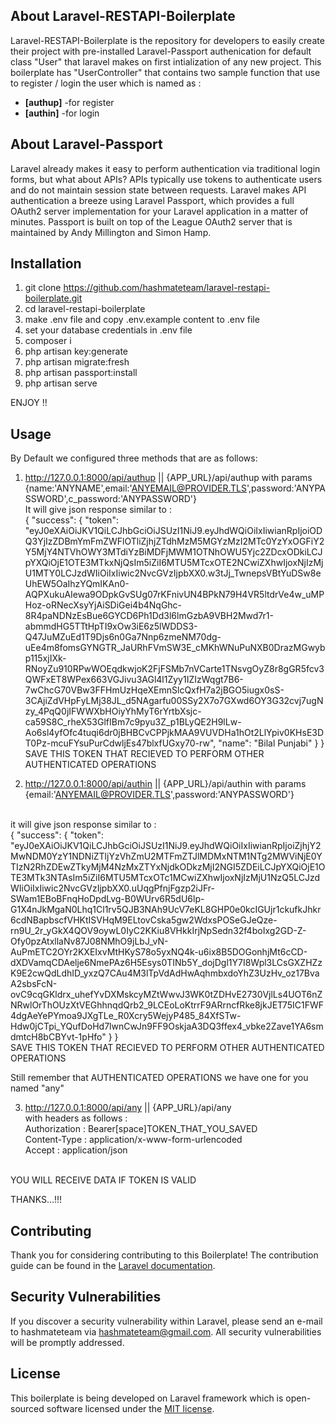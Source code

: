 ## About Laravel-RESTAPI-Boilerplate

Laravel-RESTAPI-Boilerplate is the repository for developers to easily create their project with pre-installed Laravel-Passport authenication for default class "User" that laravel makes on first intialization of any new project.
This boilerplate has "UserController" that contains two sample function that use to register / login the user which is named as :
- **[authup]** -for register
- **[authin]** -for login


## About Laravel-Passport

Laravel already makes it easy to perform authentication via traditional login forms, but what about APIs? APIs typically use tokens to authenticate users and do not maintain session state between requests. Laravel makes API authentication a breeze using Laravel Passport, which provides a full OAuth2 server implementation for your Laravel application in a matter of minutes. Passport is built on top of the League OAuth2 server that is maintained by Andy Millington and Simon Hamp.

## Installation

1. git clone https://github.com/hashmateteam/laravel-restapi-boilerplate.git
2. cd laravel-restapi-boilerplate
3. make .env file and copy .env.example content to .env file
4. set your database credentials in .env file
5. composer i
6. php artisan key:generate
7. php artisan migrate:fresh
8. php artisan passport:install
9. php artisan serve

ENJOY !!

## Usage
By Default we configured three methods that are as follows:

1. http://127.0.0.1:8000/api/authup || {APP_URL}/api/authup
   with params {name:'ANYNAME',email:'ANYEMAIL@PROVIDER.TLS',password:'ANYPASSWORD',c_password:'ANYPASSWORD'}
   <br>
It will give json response similar to :
    <br>
   {
    "success": {
        "token": "eyJ0eXAiOiJKV1QiLCJhbGciOiJSUzI1NiJ9.eyJhdWQiOiIxIiwianRpIjoiODQ3YjIzZDBmYmFmZWFlOTliZjhjZTdhMzM5MGYzMzI2MTc0YzYxOGFiY2Y5MjY4NTVhOWY3MTdiYzBiMDFjMWM1OTNhOWU5Yjc2ZDcxODkiLCJpYXQiOjE1OTE3MTkxNjQsIm5iZiI6MTU5MTcxOTE2NCwiZXhwIjoxNjIzMjU1MTY0LCJzdWIiOiIxIiwic2NvcGVzIjpbXX0.w3tJj_TwnepsVBtYuDSw8eUhEW5OaIhzYQmIKAn0-AQPXukuAIewa9ODpkGvSUg07rKFnivUN4BPkN79H4VR5ltdrVe4w_uMPHoz-oRNecXsyYjAiSDiGei4b4NqGhc-8R4paNDNzEsBue6GYCD6Ph1Dd3l6lmGzbA9VBH2Mwd7r1-abmmdHG5TTtHpTI9xOw3iE6z5lWDDS3-Q47JuMZuEd1T9Djs6n0Ga7Nnp6zmeNM70dg-uEe4m8fomsGYNGTR_JaURhFVmSW3E_cMKhWNuPuNXB0DrazMGwybp115xjIXk-RNoyZu910RPwWOEqdkwjoK2FjFSMb7nVCarte1TNsvgOyZ8r8gGR5fcv3QWFxET8WPex663VGJivu3AGl4l1Zyy1IZIzWqgt7B6-7wChcG70VBw3FFHmUzHqeXEmnSlcQxfH7a2jBGO5iugx0sS-3CAjiZdVHpFyLMj38JL_d5NAgarfu00SSy2X7o7GXwd6OY3G32cvj7ugNzy_4PqQ0jIFWWXbHOiyYhMyT6rYrtbXsjc-ca59S8C_rheX53GlfIBm7c9pyu3Z_p1BLyQE2H9lLw-Ao6sl4yfOfc4tuqi6dr0jBHBCvCPPjkMAA9VUVDHa1hOt2LlYpiv0KHsE3DT0Pz-mcuFYsuPurCdwljEs47blxfUGxy70-rw",
        "name": "Bilal Punjabi"
        }
    }
    <br>
SAVE THIS TOKEN THAT RECIEVED TO PERFORM OTHER AUTHENTICATED OPERATIONS

2. http://127.0.0.1:8000/api/authin || {APP_URL}/api/authin
   with params {email:'ANYEMAIL@PROVIDER.TLS',password:'ANYPASSWORD'}
<br>
it will give json response similar to :
<br>
    {
    "success": {
        "token": "eyJ0eXAiOiJKV1QiLCJhbGciOiJSUzI1NiJ9.eyJhdWQiOiIxIiwianRpIjoiZjhjY2MwNDM0YzY1NDNiZTljYzVhZmU2MTFmZTJlMDMxNTM1NTg2MWViNjE0YTIzN2RhZDEwZTkyMjM4NzMxZTYxNjdkODkzMjI2NGI5ZDEiLCJpYXQiOjE1OTE3MTk3NTAsIm5iZiI6MTU5MTcxOTc1MCwiZXhwIjoxNjIzMjU1NzQ5LCJzdWIiOiIxIiwic2NvcGVzIjpbXX0.uUqgPfnjFgzp2iJFr-SWam1EBoBFnqHoDpdLvg-B0WUrv6R5dU6lp-G1X4nJkMgaN0Lhq1Cl1rv5QJB3NAh9UcV7eKL8GHP0e0kcIGUjr1ckufkJhkr6cdNBapbscfVHKtISVHqM9ELtovCska5gw2WdxsPOSeGJeQze-rn9U_2r_yGkX4QOV9oywL0IyC2KKiu8VHkkIrjNpSedn32f4boIxg2GD-Z-Ofy0pzAtxllaNv87J08NMhO9jLbJ_vN-AuPmETC2OYr2KXEIxvMtHKyS78o5yxNQ4k-u6ix8B5DOGonhjMt6cCD-dXDVamqCDAelje6NmePAz6H5Esys0TINb5Y_dojDgl1Y7I8Wpl3LCsGXZHZzK9E2cwQdLdhID_yxzQ7CAu4M3lTpVdAdHwAqhmbxdoYhZ3UzHv_oz17BvaA2sbsFcN-ovC9cqGKldrx_uhefYvDXMskcyMZtWwvJ3WK0tZDHvE2730VjlLs4UOT6nZNRwlOrThOUzXtVEGhhnqdQrb2_9LCEoLoKtrrF9ARrncfRke8jkJET75IC1FWF4dgAeYePYmoa9JXgTLe_R0Xcry5WejyP485_84XfSTw-Hdw0jCTpi_YQufDoHd7lwnCwJn9FF9OskjaA3DQ3ffex4_vbke2Zave1YA6smdmtcH8bCBYvt-1pHfo"
        }
    }
<br>
SAVE THIS TOKEN THAT RECIEVED TO PERFORM OTHER AUTHENTICATED OPERATIONS

Still remember that AUTHENTICATED OPERATIONS we have one for you named "any"

3. http://127.0.0.1:8000/api/any || {APP_URL}/api/any
<br>   with headers as follows :
<br>   Authorization : Bearer[space]TOKEN_THAT_YOU_SAVED
<br>   Content-Type  : application/x-www-form-urlencoded
<br>   Accept        : application/json

<br>
YOU WILL RECEIVE DATA IF TOKEN IS VALID

THANKS...!!!
## Contributing

Thank you for considering contributing to this Boilerplate! The contribution guide can be found in the [Laravel documentation](https://laravel.com/docs/contributions).


## Security Vulnerabilities

If you discover a security vulnerability within Laravel, please send an e-mail to hashmateteam via [hashmateteam@gmail.com](mailto:hashmateteam@gmail.com). All security vulnerabilities will be promptly addressed.

## License

This boilerplate is being developed on Laravel framework which is open-sourced software licensed under the [MIT license](https://opensource.org/licenses/MIT).